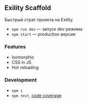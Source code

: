 Exility Scaffold
----------------
Быстрый страт проекта на Exility.

 - `npm run dev` — запуск dev режима
 - `npm start` — production версия


### Features

 - Isomorphic
 - CSS in JS
 - Hot reloading


### Development

 - `npm i`
 - `npm test`, [code coverage](./coverage/lcov-report/index.html)
